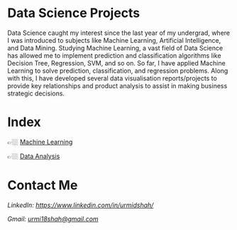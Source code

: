 # Data Science Projects

Data Science caught my interest since the last year of my undergrad, where I was introduced to subjects like Machine Learning, Artificial Intelligence, and Data Mining. Studying Machine Learning, a vast field of Data Science has allowed me to implement prediction and classification algorithms like Decision Tree, Regression, SVM, and so on. So far, I have applied Machine Learning to solve prediction, classification, and regression problems. Along with this, I have developed several data visualisation reports/projects to provide key relationships and product analysis to assist in making business strategic decisions.


# Index
👉🏼 [Machine Learning](https://github.com/urmiii/Personal-Projects-Portfolio/tree/main/Data%20Science/Machine%20Learning) 

👉🏼 [Data Analysis](https://github.com/urmiii/Personal-Projects-Portfolio/tree/main/Data%20Science/Data%20Analysis)


# Contact Me
*LinkedIn: https://www.linkedin.com/in/urmidshah/*

*Gmail: urmi18shah@gmail.com*
